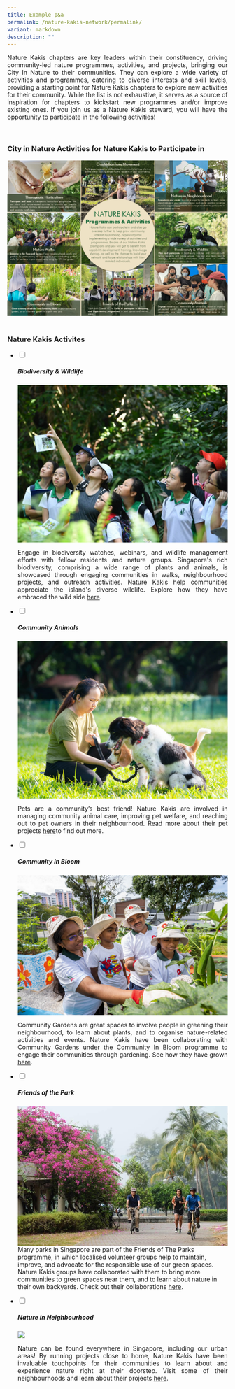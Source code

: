 ```yaml
---
title: Example p&a
permalink: /nature-kakis-network/permalink/
variant: markdown
description: ""
---
```

<style>
	a[target="_blank"]:after {
		content: none;
		margin: 0 3px 0 5px;
	}
</style>

<section>
<p align="justify">Nature Kakis chapters are key leaders within their constituency, driving community-led nature programmes, activities, and projects, bringing our City In Nature to their communities. They can explore a wide variety of activities and programmes, catering to diverse interests and skill levels, providing a starting point for Nature Kakis chapters to explore new activities for their community. While the list is not exhaustive, it serves as a source of inspiration for chapters to kickstart new programmes and/or improve existing ones. If you join us as a Nature Kakis steward, you will have the opportunity to participate in the following activities!</p><br>
</section>

<section>
<h3 class="w3-border-bottom w3-border-light-grey w3-padding-16">City in Nature Activities for Nature Kakis to Participate in</h3>
<img src="/images/Brochure/Nature_Kakis_Brochure_A4_2Feb2024_latest.png">
<br><br></section>
<h3>Nature Kakis Activites</h3>
<ul class="jekyllcodex_accordion">
	<li><input type="checkbox" id="accordion1">
		<label for="accordion1"><h5>Biodiversity &amp; Wildlife</h5></label><div>
			<img align="top" src="/images/BioD%20&amp;%20wildlife/BioDandWildlife__1__Resized.jpg">
<p align="justify">Engage in biodiversity watches, webinars, and wildlife management efforts with fellow residents and nature groups. Singapore's rich biodiversity, comprising a wide range of plants and animals, is showcased through engaging communities in walks, neighbourhood projects, and outreach activities. Nature Kakis help communities appreciate the island's diverse wildlife. Explore how they have embraced the wild side <a rel="noopener noreferrer" target="_blank" href="/all/nature-kakis-happenings/biodiversity-and-wildlife/">here</a>.</p></div></li>
		<li><input type="checkbox" id="accordion2">
			<label for="accordion2"><h5>Community Animals</h5></label><div>
			<img align="top" src="/images/Community%20animals/cam2dog_Resized.jpg">
			<p align="justify">Pets are a community’s best friend! Nature Kakis are involved in managing community animal care, improving pet welfare, and reaching out to pet owners in their neighbourhood. Read more about their pet projects <a rel="noopener noreferrer" target="_blank" href="/all/nature-kakis-happenings/community-animals/">here</a>to find out more.</p>
</div></li>
		<li><input type="checkbox" id="accordion3">
			<label for="accordion3"><h5>Community in Bloom</h5></label><div>
			<img align="top" src="/images/CIB/CommunityInBloom__3_.jpg">
			<p align="justify">Community Gardens are great spaces to involve people in greening their neighbourhood, to learn about plants, and to organise nature-related activities and events. Nature Kakis have been collaborating with Community Gardens under the Community In Bloom programme to engage their communities through gardening. See how they have grown <a rel="noopener noreferrer" target="_blank" href="/all/nature-kakis-happenings/community-in-bloom/">here</a>.</p>
</div></li>
		<li><input type="checkbox" id="accordion4">
			<label for="accordion4"><h5>Friends of the Park</h5></label><div>
			<img align="top" src="/images/FOTP/aywi5915.JPG">
			Many parks in Singapore are part of the Friends of The Parks programme, in which localised volunteer groups help to maintain, improve, and advocate for the responsible use of our green spaces. Nature Kakis groups have collaborated with them to bring more communities to green spaces near them, and to learn about nature in their own backyards. Check out their collaborations <a rel="noopener noreferrer" target="_blank" href="/all/nature-kakis-happenings/friends-of-the-parks/">here</a>.<p></p>
</div></li>
		<li><input type="checkbox" id="accordion5">
			<label for="accordion5"><h5>Nature in Neighbourhood</h5></label><div>
			<img align="top" src="/images/Nature%20in%20neighborhood/nin1__2_.jpg">
			<p align="justify">Nature can be found everywhere in Singapore, including our urban areas! By running projects close to home, Nature Kakis have been invaluable touchpoints for their communities to learn about and experience nature right at their doorstep. Visit some of their neighbourhoods and learn about their projects <a rel="noopener noreferrer" target="_blank" href="/all/nature-kakis-happenings/nature-in-neighbourhood/">here</a>.</p>
</div></li>
	
</ul>